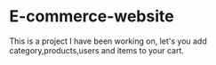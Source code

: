 # E-commerce-website
This is a project I have been working on, let's you add category,products,users and items to your cart.
